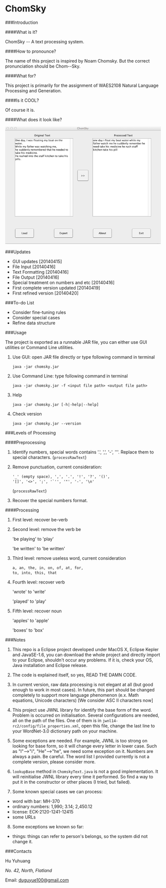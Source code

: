 ChomSky
=======

###Introduction

####What is it?

ChomSky -- A text processing system.

####How to pronounce?

The name of this project is inspired by Noam Chomsky. But the correct pronunciation  should be Chom--Sky.

####What for?

This project is primarily for the assignment of WAES2108 Natural Language Processing and Generation.

####Is it COOL?

Of course it is.

####What does it look like?

![ChomSky](/resource/ChomSky.png)

###Updates

+ GUI updates [20140415]
+ File Input [20140416]
+ Text Formatting [20140416]
+ File Output [20140416]
+ Special treatment on numbers and etc [20140416]
+ First complete version updated [20140419]
+ First refined version [20140420]

###To-do List

+ Consider fine-tuning rules
+ Consider special cases
+ Refine data structure

###Usage

The project is exported as a runnable JAR file, you can either use GUI utilities or Command Line utilities.

1. Use GUI: open JAR file directly or type following command in terminal

   ```
   java -jar chomsky.jar
   ```

2. Use Command Line: type following command in terminal

   ```
   java -jar chomsky.jar -f <input file path> <output file path>
   ```

3. Help

   ```
   java -jar chomsky.jar [-h|-help|--help]
   ```

4. Check version

   ```
   java -jar chomsky.jar --version
   ```

###Levels of Processing

####Preprocessing

1. Identify numbers, special words contains '.', ',', '-', '''. Replace them to special characters. (`processRawText`)

2. Remove punctuation, current consideration:
   ```
   '_' (empty space), ',', '.', '!', '?', '()',
   '[]', '<>', ';', '`'', '"', '-', '\n'
   ```
   (`processRawText`)

3. Recover the special numbers format.

####Processing

1. First level: recover be-verb

2. Second level: remove the verb be

   'be playing' to 'play'

   'be written' to 'be written'

3. Third level: remove useless word, current consideration

   ```
   a, an, the, in, on, of, at, for,
   to, into, this, that
   ```

4. Fourth level: recover verb

   'wrote' to 'write'

   'played' to 'play'

5. Fifth level: recover noun

   'apples' to 'apple'

   'boxes' to 'box'

###Notes

1. This repo is a Eclipse project developed under MacOS X, Eclipse Kepler and JavaSE-1.6, you can download the whole project and directly import to your Eclipse, shouldn't occur any problems. If it is, check your OS, Java installation and Eclipse release.

2. The code is explained itself, so yes, READ THE DAMN CODE.

3. In current version, raw data processing is not elegant at all (but good enough to work in most cases). In future, this part should be changed completely to support more language phenomenon (e.x. Math equations, Unicode characters) [We consider ASC II characters now]

4. This project use JWNL library for identify the base form of the word. Problem is occurred on initialisation. Several configurations are needed, all on the path of the files. One of them is in `jwnl14-rc2/config/file_properties.xml`, open this file, change the last line to your WordNet-3.0 dictionary path on your machine.

5. Some exceptions are needed. For example, JWNL is too strong on looking for base form, so it will change every letter in lower case. Such as "I"-->"i", "He"-->"he", we need some exception on it. Numbers are always a pain. Be careful. The word list I provided currently is not a complete version, please consider more.

6. `lookupBase` method in `ChomskyText.java` is not a good implementation. It will reinitialise JWNL library every time it performed. So find a way to put it in the constructor or other places (I tried, but failed).

7. Some known special cases we can process:
  + word with bar: MH-370
  + ordinary numbers: 1,990; 3.14; 2,450.12
  + license: ECK-2120-1241-12415
  + some URLs

8. Some exceptions we known so far:
  + things: things can refer to person's belongs, so the system did not change it.

###Contacts

Hu Yuhuang

_No. 42, North, Flatland_

Email: duguyue100@gmail.com